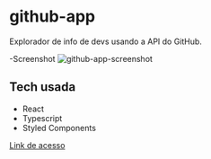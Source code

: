 # github-app
Explorador de info de devs usando a API do GitHub.

-Screenshot
![github-app-screenshot](https://user-images.githubusercontent.com/66519559/178143772-7947fe5b-7cb4-4089-b296-77b709f2e9ca.png)

## Tech usada
- React
- Typescript
- Styled Components

[Link de acesso](https://josielmatos.github.io/github-app/)
